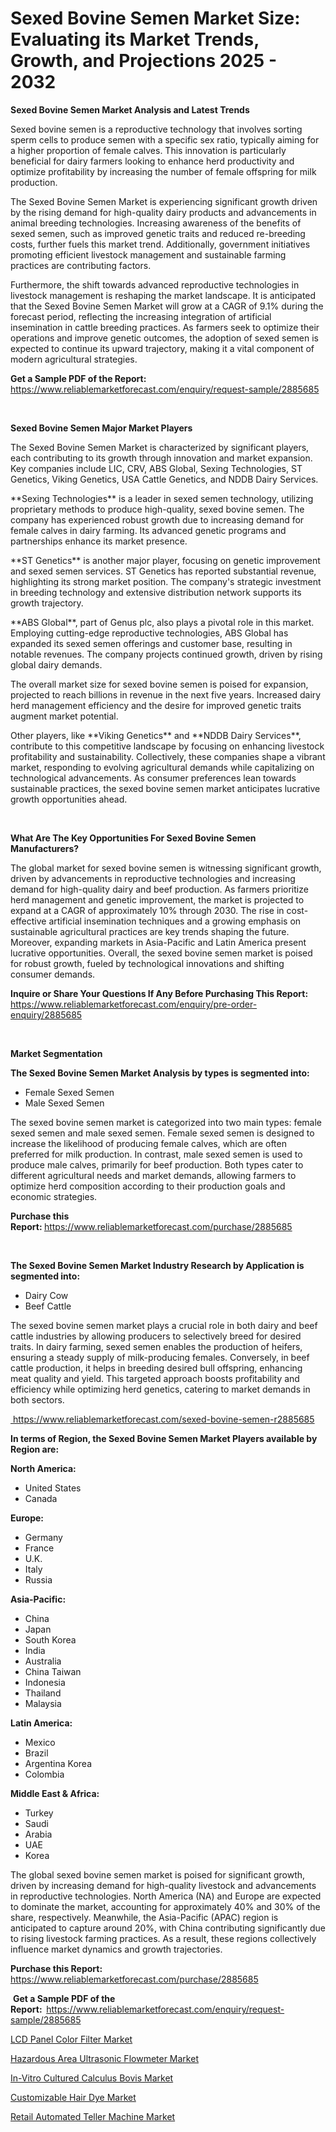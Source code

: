<p><h1>Sexed Bovine Semen Market Size: Evaluating its Market Trends, Growth, and Projections 2025 - 2032</h1></p><p><strong>Sexed Bovine Semen Market Analysis and Latest Trends</strong></p>
<p><p>Sexed bovine semen is a reproductive technology that involves sorting sperm cells to produce semen with a specific sex ratio, typically aiming for a higher proportion of female calves. This innovation is particularly beneficial for dairy farmers looking to enhance herd productivity and optimize profitability by increasing the number of female offspring for milk production.</p><p>The Sexed Bovine Semen Market is experiencing significant growth driven by the rising demand for high-quality dairy products and advancements in animal breeding technologies. Increasing awareness of the benefits of sexed semen, such as improved genetic traits and reduced re-breeding costs, further fuels this market trend. Additionally, government initiatives promoting efficient livestock management and sustainable farming practices are contributing factors.</p><p>Furthermore, the shift towards advanced reproductive technologies in livestock management is reshaping the market landscape. It is anticipated that the Sexed Bovine Semen Market will grow at a CAGR of 9.1% during the forecast period, reflecting the increasing integration of artificial insemination in cattle breeding practices. As farmers seek to optimize their operations and improve genetic outcomes, the adoption of sexed semen is expected to continue its upward trajectory, making it a vital component of modern agricultural strategies.</p></p>
<p><strong>Get a Sample PDF of the Report:&nbsp;</strong> <a href="https://www.reliablemarketforecast.com/enquiry/request-sample/2885685?utm_campaign=1832&utm_medium=2&utm_source=Github&utm_content=ia&utm_term=13032025&utm_id=sexed-bovine-semen">https://www.reliablemarketforecast.com/enquiry/request-sample/2885685</a></p>
<p>&nbsp;</p>
<p><strong>Sexed Bovine Semen Major Market Players</strong></p>
<p><p>The Sexed Bovine Semen Market is characterized by significant players, each contributing to its growth through innovation and market expansion. Key companies include LIC, CRV, ABS Global, Sexing Technologies, ST Genetics, Viking Genetics, USA Cattle Genetics, and NDDB Dairy Services.</p><p>**Sexing Technologies** is a leader in sexed semen technology, utilizing proprietary methods to produce high-quality, sexed bovine semen. The company has experienced robust growth due to increasing demand for female calves in dairy farming. Its advanced genetic programs and partnerships enhance its market presence.</p><p>**ST Genetics** is another major player, focusing on genetic improvement and sexed semen services. ST Genetics has reported substantial revenue, highlighting its strong market position. The company's strategic investment in breeding technology and extensive distribution network supports its growth trajectory.</p><p>**ABS Global**, part of Genus plc, also plays a pivotal role in this market. Employing cutting-edge reproductive technologies, ABS Global has expanded its sexed semen offerings and customer base, resulting in notable revenues. The company projects continued growth, driven by rising global dairy demands.</p><p>The overall market size for sexed bovine semen is poised for expansion, projected to reach billions in revenue in the next five years. Increased dairy herd management efficiency and the desire for improved genetic traits augment market potential.</p><p>Other players, like **Viking Genetics** and **NDDB Dairy Services**, contribute to this competitive landscape by focusing on enhancing livestock profitability and sustainability. Collectively, these companies shape a vibrant market, responding to evolving agricultural demands while capitalizing on technological advancements. As consumer preferences lean towards sustainable practices, the sexed bovine semen market anticipates lucrative growth opportunities ahead.</p></p>
<p>&nbsp;</p>
<p><strong>What Are The Key Opportunities For Sexed Bovine Semen Manufacturers?</strong></p>
<p><p>The global market for sexed bovine semen is witnessing significant growth, driven by advancements in reproductive technologies and increasing demand for high-quality dairy and beef production. As farmers prioritize herd management and genetic improvement, the market is projected to expand at a CAGR of approximately 10% through 2030. The rise in cost-effective artificial insemination techniques and a growing emphasis on sustainable agricultural practices are key trends shaping the future. Moreover, expanding markets in Asia-Pacific and Latin America present lucrative opportunities. Overall, the sexed bovine semen market is poised for robust growth, fueled by technological innovations and shifting consumer demands.</p></p>
<p><strong>Inquire or Share Your Questions If Any Before Purchasing This Report:</strong> <a href="https://www.reliablemarketforecast.com/enquiry/pre-order-enquiry/2885685?utm_campaign=1832&utm_medium=2&utm_source=Github&utm_content=ia&utm_term=13032025&utm_id=sexed-bovine-semen">https://www.reliablemarketforecast.com/enquiry/pre-order-enquiry/2885685</a></p>
<p>&nbsp;</p>
<p><strong>Market Segmentation</strong></p>
<p><strong>The Sexed Bovine Semen Market Analysis by types is segmented into:</strong></p>
<p><ul><li>Female Sexed Semen</li><li>Male Sexed Semen</li></ul></p>
<p><p>The sexed bovine semen market is categorized into two main types: female sexed semen and male sexed semen. Female sexed semen is designed to increase the likelihood of producing female calves, which are often preferred for milk production. In contrast, male sexed semen is used to produce male calves, primarily for beef production. Both types cater to different agricultural needs and market demands, allowing farmers to optimize herd composition according to their production goals and economic strategies.</p></p>
<p><strong>Purchase this Report:&nbsp;</strong><a href="https://www.reliablemarketforecast.com/purchase/2885685?utm_campaign=1832&utm_medium=2&utm_source=Github&utm_content=ia&utm_term=13032025&utm_id=sexed-bovine-semen">https://www.reliablemarketforecast.com/purchase/2885685</a></p>
<p>&nbsp;</p>
<p><strong>The Sexed Bovine Semen Market Industry Research by Application is segmented into:</strong></p>
<p><ul><li>Dairy Cow</li><li>Beef Cattle</li></ul></p>
<p><p>The sexed bovine semen market plays a crucial role in both dairy and beef cattle industries by allowing producers to selectively breed for desired traits. In dairy farming, sexed semen enables the production of heifers, ensuring a steady supply of milk-producing females. Conversely, in beef cattle production, it helps in breeding desired bull offspring, enhancing meat quality and yield. This targeted approach boosts profitability and efficiency while optimizing herd genetics, catering to market demands in both sectors.</p></p>
<p><a href="https://www.reliablemarketforecast.com/sexed-bovine-semen-r2885685?utm_campaign=1832&utm_medium=2&utm_source=Github&utm_content=ia&utm_term=13032025&utm_id=sexed-bovine-semen">&nbsp;https://www.reliablemarketforecast.com/sexed-bovine-semen-r2885685</a></p>
<p><strong>In terms of Region, the Sexed Bovine Semen Market Players available by Region are:</strong></p>
<p>
    <p> <strong> North America: </strong>
        <ul>
            <li>United States</li>
            <li>Canada</li>
        </ul>
        </p> 
    <p> <strong> Europe: </strong>
        <ul>
            <li>Germany</li>
            <li>France</li>
            <li>U.K.</li>
            <li>Italy</li>
            <li>Russia</li>
        </ul>
        </p> 
    <p> <strong> Asia-Pacific: </strong>
        <ul>
            <li>China</li>
            <li>Japan</li>
            <li>South Korea</li>
            <li>India</li>
            <li>Australia</li>
            <li>China Taiwan</li>
            <li>Indonesia</li>
            <li>Thailand</li>
            <li>Malaysia</li>
        </ul>
        </p> 
    <p> <strong> Latin America: </strong>
        <ul>
            <li>Mexico</li>
            <li>Brazil</li>
            <li>Argentina Korea</li>
            <li>Colombia</li>
        </ul>
        </p> 
    <p> <strong> Middle East & Africa: </strong>
        <ul>
            <li>Turkey</li>
            <li>Saudi</li>
            <li>Arabia</li>
            <li>UAE</li>
            <li>Korea</li>
        </ul>
    </p>
    </p>
<p><p>The global sexed bovine semen market is poised for significant growth, driven by increasing demand for high-quality livestock and advancements in reproductive technologies. North America (NA) and Europe are expected to dominate the market, accounting for approximately 40% and 30% of the share, respectively. Meanwhile, the Asia-Pacific (APAC) region is anticipated to capture around 20%, with China contributing significantly due to rising livestock farming practices. As a result, these regions collectively influence market dynamics and growth trajectories.</p></p>
<p><strong>Purchase this Report: </strong><a href="https://www.reliablemarketforecast.com/purchase/2885685?utm_campaign=1832&utm_medium=2&utm_source=Github&utm_content=ia&utm_term=13032025&utm_id=sexed-bovine-semen">https://www.reliablemarketforecast.com/purchase/2885685</a></p>
<p>&nbsp;<strong>Get a Sample PDF of the Report:&nbsp;&nbsp;</strong><a href="https://www.reliablemarketforecast.com/enquiry/request-sample/2885685?utm_campaign=1832&utm_medium=2&utm_source=Github&utm_content=ia&utm_term=13032025&utm_id=sexed-bovine-semen">https://www.reliablemarketforecast.com/enquiry/request-sample/2885685</a></p>
<p><strong></strong></p>
<p><p><a href="https://github.com/toghojbeinta/Market-Research-Report-List-1/blob/main/lcd-panel-color-filter-market.md?utm_campaign=1832&utm_medium=2&utm_source=Github&utm_content=ia&utm_term=13032025&utm_id=sexed-bovine-semen">LCD Panel Color Filter Market</a></p><p><a href="https://github.com/kluviabolofo/Market-Research-Report-List-1/blob/main/hazardous-area-ultrasonic-flowmeter-market.md?utm_campaign=1832&utm_medium=2&utm_source=Github&utm_content=ia&utm_term=13032025&utm_id=sexed-bovine-semen">Hazardous Area Ultrasonic Flowmeter Market</a></p><p><a href="https://github.com/jaspartatin/Market-Research-Report-List-1/blob/main/in-vitro-cultured-calculus-bovis-market.md?utm_campaign=1832&utm_medium=2&utm_source=Github&utm_content=ia&utm_term=13032025&utm_id=sexed-bovine-semen">In-Vitro Cultured Calculus Bovis Market</a></p><p><a href="https://github.com/alefermeivys/Market-Research-Report-List-1/blob/main/customizable-hair-dye-market.md?utm_campaign=1832&utm_medium=2&utm_source=Github&utm_content=ia&utm_term=13032025&utm_id=sexed-bovine-semen">Customizable Hair Dye Market</a></p><p><a href="https://github.com/spehnluenaru/Market-Research-Report-List-1/blob/main/retail-automated-teller-machine-market.md?utm_campaign=1832&utm_medium=2&utm_source=Github&utm_content=ia&utm_term=13032025&utm_id=sexed-bovine-semen">Retail Automated Teller Machine Market</a></p></p>